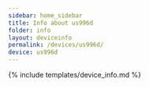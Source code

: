 ```yaml
---
sidebar: home_sidebar
title: Info about us996d
folder: info
layout: deviceinfo
permalink: /devices/us996d/
device: us996d
---
```

{% include templates/device_info.md %}
